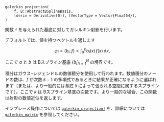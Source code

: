 ```
galerkin_projection(
    f, B::AbstractBSplineBasis,
    [deriv = Derivative(0)], [VectorType = Vector{Float64}],
)
```

関数 `f` を与えられた基底に対してガレルキン射影を行います。

デフォルトでは、値を持つベクトルを返します

$$
φ_i = ⟨ b_i, f ⟩
= ∫_a^b b_i(x) \, f(x) \, \mathrm{d}x,
$$

ここで $a$ と $b$ は Bスプライン基底 $\{ b_i \}_{i = 1}^N$ の境界です。

積分はガウス–レジェンドルの数値積分を使用して行われます。数値積分のノードの数は、$f$ が次数 $k - 1$ の多項式であるときに結果が正確になるように選ばれます（または、より一般的には基底 `B` によって張られる空間に属するスプラインです）。ここで $k$ は Bスプライン基底の次数です。より一般的な場合、この関数は射影の数値近似を返します。

インプレース操作については [`galerkin_projection!`](@ref) を、詳細については [`galerkin_matrix`](@ref) を参照してください。
